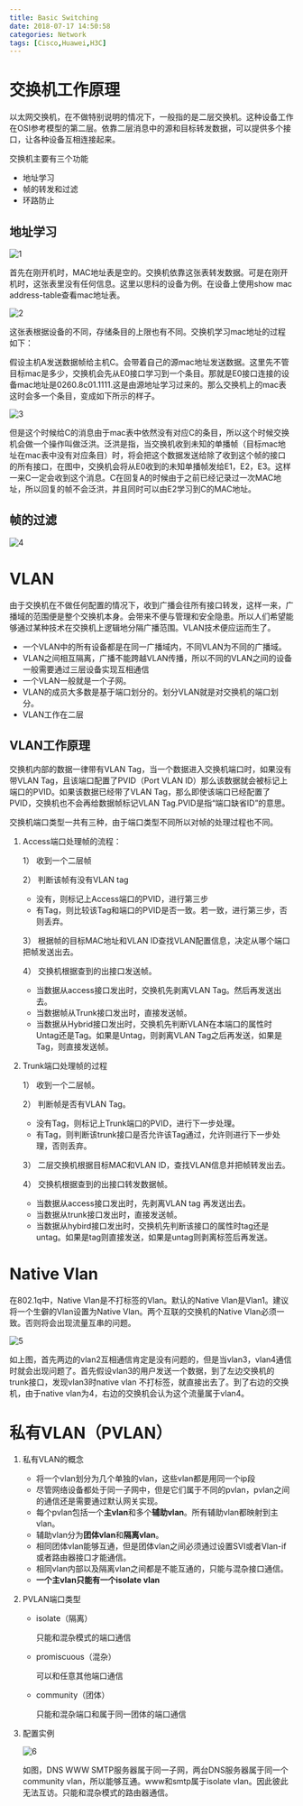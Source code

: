```yaml
---
title: Basic Switching
date: 2018-07-17 14:50:58
categories: Network
tags: [Cisco,Huawei,H3C]
---
```


# 交换机工作原理

以太网交换机，在不做特别说明的情况下，一般指的是二层交换机。这种设备工作在OSI参考模型的第二层。依靠二层消息中的源和目标转发数据，可以提供多个接口，让各种设备互相连接起来。

<!---more---->

交换机主要有三个功能

- 地址学习
- 帧的转发和过滤
- 环路防止



## 地址学习

![1](Basic-Switching\1.png)

首先在刚开机时，MAC地址表是空的。交换机依靠这张表转发数据。可是在刚开机时，这张表里没有任何信息。这里以思科的设备为例。在设备上使用show mac address-table查看mac地址表。

![2](Basic-Switching\2.png)



这张表根据设备的不同，存储条目的上限也有不同。交换机学习mac地址的过程如下：

假设主机A发送数据帧给主机C。会带着自己的源mac地址发送数据。这里先不管目标mac是多少，交换机会先从E0接口学习到一个条目。那就是E0接口连接的设备mac地址是0260.8c01.1111.这是由源地址学习过来的。那么交换机上的mac表这时会多一个条目，变成如下所示的样子。

![3](basic-switching\3.png)

但是这个时候给C的消息由于mac表中依然没有对应C的条目，所以这个时候交换机会做一个操作叫做泛洪。泛洪是指，当交换机收到未知的单播帧（目标mac地址在mac表中没有对应条目）时，将会把这个数据发送给除了收到这个帧的接口的所有接口，在图中，交换机会将从E0收到的未知单播帧发给E1，E2，E3。这样一来C一定会收到这个消息。C在回复A的时候由于之前已经记录过一次MAC地址，所以回复的帧不会泛洪，并且同时可以由E2学习到C的MAC地址。

## 帧的过滤



![4](Basic-switching\4.png)

# VLAN

由于交换机在不做任何配置的情况下，收到广播会往所有接口转发，这样一来，广播域的范围便是整个交换机本身。会带来不便与管理和安全隐患。所以人们希望能够通过某种技术在交换机上逻辑地分隔广播范围。VLAN技术便应运而生了。

- 一个VLAN中的所有设备都是在同一广播域内，不同VLAN为不同的广播域。
- VLAN之间相互隔离，广播不能跨越VLAN传播，所以不同的VLAN之间的设备一般需要通过三层设备实现互相通信
- 一个VLAN一般就是一个子网。
- VLAN的成员大多数是基于端口划分的。划分VLAN就是对交换机的端口划分。
- VLAN工作在二层



## VLAN工作原理

交换机内部的数据一律带有VLAN Tag，当一个数据进入交换机端口时，如果没有带VLAN Tag，且该端口配置了PVID（Port VLAN ID）那么该数据就会被标记上端口的PVID。如果该数据已经带了VLAN Tag，那么即使该端口已经配置了PVID，交换机也不会再给数据帧标记VLAN Tag.PVID是指“端口缺省ID”的意思。



交换机端口类型一共有三种，由于端口类型不同所以对帧的处理过程也不同。

1. Access端口处理帧的流程：

   1） 收到一个二层帧

   2） 判断该帧有没有VLAN tag

   - 没有，则标记上Access端口的PVID，进行第三步
   - 有Tag，则比较该Tag和端口的PVID是否一致。若一致，进行第三步，否则丢弃。

   3） 根据帧的目标MAC地址和VLAN ID查找VLAN配置信息，决定从哪个端口把帧发送出去。

   4） 交换机根据查到的出接口发送帧。

   - 当数据从access接口发出时，交换机先剥离VLAN Tag。然后再发送出去。
   - 当数据帧从Trunk接口发出时，直接发送帧。
   - 当数据从Hybrid接口发出时，交换机先判断VLAN在本端口的属性时Untag还是Tag。如果是Untag，则剥离VLAN Tag之后再发送，如果是Tag，则直接发送帧。

2. Trunk端口处理帧的过程

   1） 收到一个二层帧。

   2） 判断帧是否有VLAN Tag。

   - 没有Tag，则标记上Trunk端口的PVID，进行下一步处理。
   - 有Tag，则判断该trunk接口是否允许该Tag通过，允许则进行下一步处理，否则丢弃。

   3） 二层交换机根据目标MAC和VLAN ID，查找VLAN信息并把帧转发出去。

   4） 交换机根据查到的出接口转发数据帧。

   - 当数据从access接口发出时，先剥离VLAN tag 再发送出去。
   - 当数据从trunk接口发出时，直接发送帧。
   - 当数据从hybird接口发出时，交换机先判断该接口的属性时tag还是untag。如果是tag则直接发送，如果是untag则剥离标签后再发送。

# Native Vlan

在802.1q中，Native Vlan是不打标签的Vlan。默认的Native Vlan是Vlan1。建议将一个生僻的Vlan设置为Native Vlan。两个互联的交换机的Native Vlan必须一致。否则将会出现流量互串的问题。

![5](Basic-Switching\5.png)

如上图，首先两边的vlan2互相通信肯定是没有问题的，但是当vlan3，vlan4通信时就会出现问题了。首先假设vlan3的用户发送一个数据，到了左边交换机的trunk接口，发现vlan3时native vlan 不打标签，就直接出去了。到了右边的交换机，由于native vlan为4，右边的交换机会认为这个流量属于vlan4。



# 私有VLAN（PVLAN）

1. 私有VLAN的概念

   - 将一个vlan划分为几个单独的vlan，这些vlan都是用同一个ip段
   - 尽管网络设备都处于同一子网中，但是它们属于不同的pvlan，pvlan之间的通信还是需要通过默认网关实现。
   - 每个pvlan包括一个**主vlan**和多个**辅助vlan**。所有辅助vlan都映射到主vlan。
   - 辅助vlan分为**团体vlan**和**隔离vlan**。
   - 相同团体vlan能够互通，但是团体vlan之间必须通过设置SVI或者Vlan-if或者路由器接口才能通信。
   - 相同vlan内部以及隔离vlan之间都是不能互通的，只能与混杂接口通信。
   - **一个主vlan只能有一个isolate vlan**

2. PVLAN端口类型

   - isolate（隔离）

     只能和混杂模式的端口通信

   - promiscuous（混杂）

     可以和任意其他端口通信

   - community（团体）

     只能和混杂端口和属于同一团体的端口通信

3. 配置实例

   ![6](Basic-switching\6.png)

   如图，DNS WWW SMTP服务器属于同一子网，两台DNS服务器属于同一个community vlan，所以能够互通。www和smtp属于isolate vlan。因此彼此无法互访。只能和混杂模式的路由器通信。

